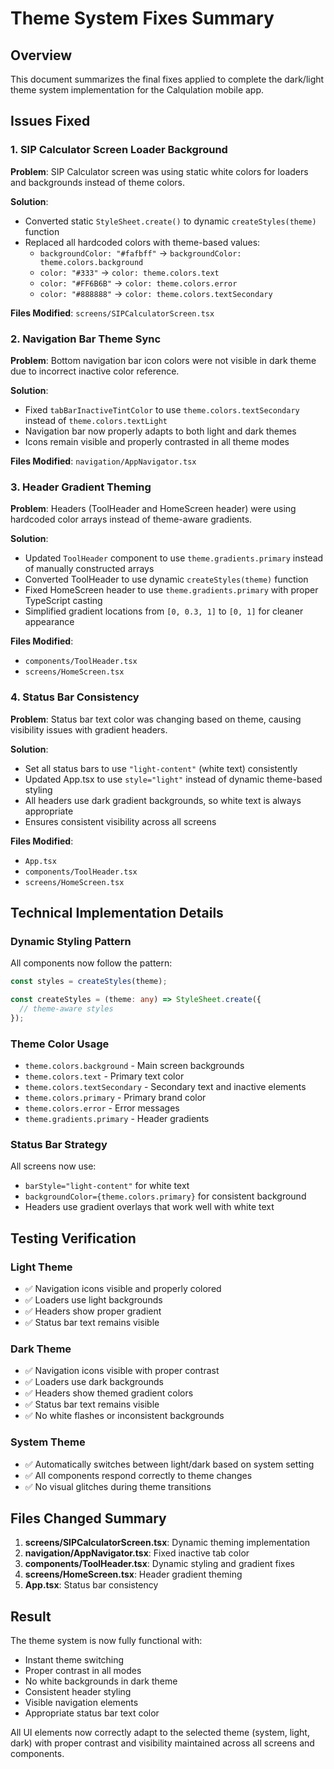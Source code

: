# Theme System Fixes Summary

## Overview
This document summarizes the final fixes applied to complete the dark/light theme system implementation for the Calqulation mobile app.

## Issues Fixed

### 1. SIP Calculator Screen Loader Background
**Problem**: SIP Calculator screen was using static white colors for loaders and backgrounds instead of theme colors.

**Solution**: 
- Converted static `StyleSheet.create()` to dynamic `createStyles(theme)` function
- Replaced all hardcoded colors with theme-based values:
  - `backgroundColor: "#fafbff"` → `backgroundColor: theme.colors.background`
  - `color: "#333"` → `color: theme.colors.text`
  - `color: "#FF6B6B"` → `color: theme.colors.error`
  - `color: "#888888"` → `color: theme.colors.textSecondary`

**Files Modified**: `screens/SIPCalculatorScreen.tsx`

### 2. Navigation Bar Theme Sync
**Problem**: Bottom navigation bar icon colors were not visible in dark theme due to incorrect inactive color reference.

**Solution**:
- Fixed `tabBarInactiveTintColor` to use `theme.colors.textSecondary` instead of `theme.colors.textLight`
- Navigation bar now properly adapts to both light and dark themes
- Icons remain visible and properly contrasted in all theme modes

**Files Modified**: `navigation/AppNavigator.tsx`

### 3. Header Gradient Theming
**Problem**: Headers (ToolHeader and HomeScreen header) were using hardcoded color arrays instead of theme-aware gradients.

**Solution**:
- Updated `ToolHeader` component to use `theme.gradients.primary` instead of manually constructed arrays
- Converted ToolHeader to use dynamic `createStyles(theme)` function
- Fixed HomeScreen header to use `theme.gradients.primary` with proper TypeScript casting
- Simplified gradient locations from `[0, 0.3, 1]` to `[0, 1]` for cleaner appearance

**Files Modified**: 
- `components/ToolHeader.tsx`
- `screens/HomeScreen.tsx`

### 4. Status Bar Consistency
**Problem**: Status bar text color was changing based on theme, causing visibility issues with gradient headers.

**Solution**:
- Set all status bars to use `"light-content"` (white text) consistently
- Updated App.tsx to use `style="light"` instead of dynamic theme-based styling
- All headers use dark gradient backgrounds, so white text is always appropriate
- Ensures consistent visibility across all screens

**Files Modified**: 
- `App.tsx`
- `components/ToolHeader.tsx`
- `screens/HomeScreen.tsx`

## Technical Implementation Details

### Dynamic Styling Pattern
All components now follow the pattern:
```typescript
const styles = createStyles(theme);

const createStyles = (theme: any) => StyleSheet.create({
  // theme-aware styles
});
```

### Theme Color Usage
- `theme.colors.background` - Main screen backgrounds
- `theme.colors.text` - Primary text color
- `theme.colors.textSecondary` - Secondary text and inactive elements
- `theme.colors.primary` - Primary brand color
- `theme.colors.error` - Error messages
- `theme.gradients.primary` - Header gradients

### Status Bar Strategy
All screens now use:
- `barStyle="light-content"` for white text
- `backgroundColor={theme.colors.primary}` for consistent background
- Headers use gradient overlays that work well with white text

## Testing Verification

### Light Theme
- ✅ Navigation icons visible and properly colored
- ✅ Loaders use light backgrounds
- ✅ Headers show proper gradient
- ✅ Status bar text remains visible

### Dark Theme  
- ✅ Navigation icons visible with proper contrast
- ✅ Loaders use dark backgrounds
- ✅ Headers show themed gradient colors
- ✅ Status bar text remains visible
- ✅ No white flashes or inconsistent backgrounds

### System Theme
- ✅ Automatically switches between light/dark based on system setting
- ✅ All components respond correctly to theme changes
- ✅ No visual glitches during theme transitions

## Files Changed Summary

1. **screens/SIPCalculatorScreen.tsx**: Dynamic theming implementation
2. **navigation/AppNavigator.tsx**: Fixed inactive tab color
3. **components/ToolHeader.tsx**: Dynamic styling and gradient fixes
4. **screens/HomeScreen.tsx**: Header gradient theming
5. **App.tsx**: Status bar consistency

## Result
The theme system is now fully functional with:
- Instant theme switching
- Proper contrast in all modes
- No white backgrounds in dark theme
- Consistent header styling
- Visible navigation elements
- Appropriate status bar text color

All UI elements now correctly adapt to the selected theme (system, light, dark) with proper contrast and visibility maintained across all screens and components.
